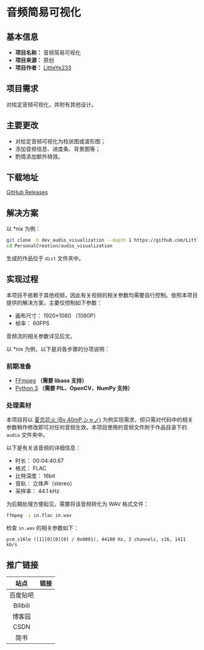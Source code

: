 <!-- Project README Template v1.0.0 for Video -->

# 音频简易可视化

## 基本信息

- **项目名称：** 音频简易可视化
- **项目来源：** 原创
- **项目作者：** [LittleYe233](https://github.com/LittleYe233)

## 项目需求

对给定音频可视化，并附有其他设计。

## 主要更改

- 对给定音频可视化为柱状图或波形图；
- 添加音频信息、进度条、背景图等；
- 酌情添加额外特效。

## 下载地址

[GitHub Releases](https://github.com/LittleYe233/PersonalCreation/releases/tag/audio_visualization-creation-v1.0.0)

## 解决方案

以 *nix 为例：

```bash
git clone -b dev_audio_visualization --depth 1 https://github.com/LittleYe233/PersonalCreation.git
cd PersonalCreation/audio_visualization

```

生成的作品位于 `dist` 文件夹中。

## 实现过程

本项目不依赖于其他视频，因此有关视频的相关参数均需要自行控制。依照本项目提供的解决方案，主要仅控制如下参数：

- 画布尺寸： 1920*1080 （1080P）
- 帧率： 60FPS

音频流的相关参数详见后文。

以 *nix 为例，以下是对各步骤的分项说明：

### 前期准备

- [FFmpeg](https://ffmpeg.org/) **（需要 libass 支持）**
- [Python 3](https://python.org) **（需要 PIL、OpenCV、NumPy 支持）**

### 处理素材

本项目将以 [夏恋花火 (By 40mP,シャノ)](https://music.163.com/#/song?id=28968092) 为例实现需求，但只需对代码中的相关参数稍作修改即可对任何音频生效。本项目使用的音频文件附于作品目录下的 `audio` 文件夹中。

以下是有关该音频的详细信息：

- 时长： 00:04:40.67
- 格式： FLAC
- 比特深度： 16bit
- 音轨： 立体声（stereo）
- 采样率： 44.1 kHz

为后期处理方便起见，需要将该音频转化为 WAV 格式文件：

```bash
ffmpeg -i in.flac in.wav
```

检查 `in.wav` 的相关参数如下：

```text
pcm_s16le ([1][0][0][0] / 0x0001), 44100 Hz, 2 channels, s16, 1411 kb/s
```

## 推广链接

| 站点 | 链接 |
| :-: | :-: |
| 百度贴吧 |  |
| Bilibili |  |
| 博客园 |  |
| CSDN |  |
| 简书 |  |